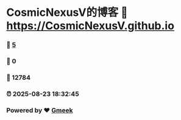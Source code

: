 # CosmicNexusV的博客 :link: https://CosmicNexusV.github.io 
### :page_facing_up: [5](https://CosmicNexusV.github.io/tag.html) 
### :speech_balloon: 0 
### :hibiscus: 12784 
### :alarm_clock: 2025-08-23 18:32:45 
### Powered by :heart: [Gmeek](https://github.com/Meekdai/Gmeek)
